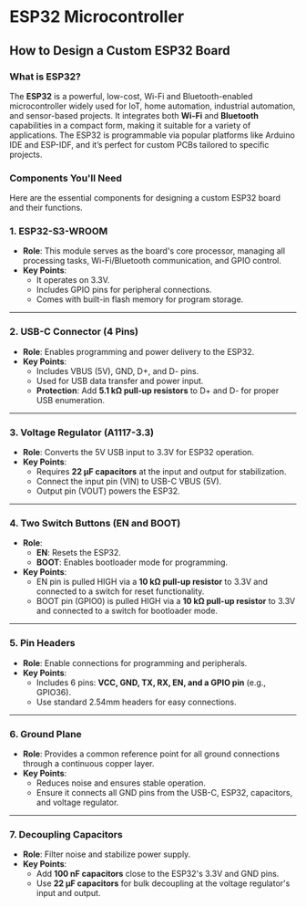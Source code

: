 # ESP32 Microcontroller

## **How to Design a Custom ESP32 Board**

### **What is ESP32?**

The **ESP32** is a powerful, low-cost, Wi-Fi and Bluetooth-enabled microcontroller widely used for IoT, home automation, industrial automation, and sensor-based projects. It integrates both **Wi-Fi** and **Bluetooth** capabilities in a compact form, making it suitable for a variety of applications. The ESP32 is programmable via popular platforms like Arduino IDE and ESP-IDF, and it’s perfect for custom PCBs tailored to specific projects.

### **Components You'll Need**

Here are the essential components for designing a custom ESP32 board and their functions.

### **1. ESP32-S3-WROOM**

- **Role**: This module serves as the board's core processor, managing all processing tasks, Wi-Fi/Bluetooth communication, and GPIO control.
- **Key Points**:
    - It operates on 3.3V.
    - Includes GPIO pins for peripheral connections.
    - Comes with built-in flash memory for program storage.

---

### **2. USB-C Connector (4 Pins)**

- **Role**: Enables programming and power delivery to the ESP32.
- **Key Points**:
    - Includes VBUS (5V), GND, D+, and D- pins.
    - Used for USB data transfer and power input.
    - **Protection**: Add **5.1 kΩ pull-up resistors** to D+ and D- for proper USB enumeration.

---

### **3. Voltage Regulator (A1117-3.3)**

- **Role**: Converts the 5V USB input to 3.3V for ESP32 operation.
- **Key Points**:
    - Requires **22 µF capacitors** at the input and output for stabilization.
    - Connect the input pin (VIN) to USB-C VBUS (5V).
    - Output pin (VOUT) powers the ESP32.

---

### **4. Two Switch Buttons (EN and BOOT)**

- **Role**:
    - **EN**: Resets the ESP32.
    - **BOOT**: Enables bootloader mode for programming.
- **Key Points**:
    - EN pin is pulled HIGH via a **10 kΩ pull-up resistor** to 3.3V and connected to a switch for reset functionality.
    - BOOT pin (GPIO0) is pulled HIGH via a **10 kΩ pull-up resistor** to 3.3V and connected to a switch for bootloader mode.

---

### **5. Pin Headers**

- **Role**: Enable connections for programming and peripherals.
- **Key Points**:
    - Includes 6 pins: **VCC, GND, TX, RX, EN, and a GPIO pin** (e.g., GPIO36).
    - Use standard 2.54mm headers for easy connections.

---

### **6. Ground Plane**

- **Role**: Provides a common reference point for all ground connections through a continuous copper layer.
- **Key Points**:
    - Reduces noise and ensures stable operation.
    - Ensure it connects all GND pins from the USB-C, ESP32, capacitors, and voltage regulator.

---

### **7. Decoupling Capacitors**

- **Role**: Filter noise and stabilize power supply.
- **Key Points**:
    - Add **100 nF capacitors** close to the ESP32's 3.3V and GND pins.
    - Use **22 µF capacitors** for bulk decoupling at the voltage regulator's input and output.
